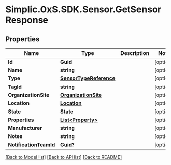 # Simplic.OxS.SDK.Sensor.GetSensorResponse

## Properties

Name | Type | Description | Notes
------------ | ------------- | ------------- | -------------
**Id** | **Guid** |  | [optional] 
**Name** | **string** |  | [optional] 
**Type** | [**SensorTypeReference**](SensorTypeReference.md) |  | [optional] 
**TagId** | **string** |  | [optional] 
**OrganizationSite** | [**OrganizationSite**](OrganizationSite.md) |  | [optional] 
**Location** | [**Location**](Location.md) |  | [optional] 
**State** | **State** |  | [optional] 
**Properties** | [**List&lt;Property&gt;**](Property.md) |  | [optional] 
**Manufacturer** | **string** |  | [optional] 
**Notes** | **string** |  | [optional] 
**NotificationTeamId** | **Guid?** |  | [optional] 

[[Back to Model list]](../README.md#documentation-for-models) [[Back to API list]](../README.md#documentation-for-api-endpoints) [[Back to README]](../README.md)

